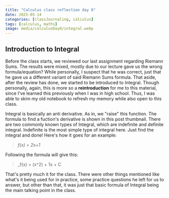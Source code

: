 ```yaml
---
title: "Calculus class reflection day 8"
date: 2025-05-14
categories: [classJournaling, calculus]
tags: [calculus, maths]
image: media/calculusDay8/integral.webp
---
```


## Introduction to Integral

Before the class starts, we reviewed our last assignment regarding Riemann Sums. The results were mixed, mostly due to our lecture gave us the wrong formula/equation? While personally, I suspect that he was correct, just that he gave us a different variant of said Riemann Sums formula. That aside, after the review has done, we started to be introduced to Integral. Though personally, again, this is more so a **reintroduction** for me to this material, since I've learned this previously when I was in high school. Thus, I was able to skim my old notebook to refresh my memory while also open to this class.

Integral is basically an anti derivative. As in, we "raise" this function. The formula to find a fuction's derivative is shown in this post thumbnail. There are two commonly known types of Integral, which are indefinite and definite integral. Indefinite is the most simple type of integral here. Just find the integral and done! Here's how it goes for an example:
>_f(x) = 2x+1_

 Following the formula will give this:
>_f(x) = (x^2) + 1x + C

That's pretty much it for the class. There were other things mentioned like what's it being used for in practice, some practice questions he left for us to answer, but other than that, it was just that basic formula of Integral being the main talking point in the class.



